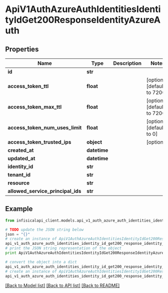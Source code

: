 # ApiV1AuthAzureAuthIdentitiesIdentityIdGet200ResponseIdentityAzureAuth


## Properties
Name | Type | Description | Notes
------------ | ------------- | ------------- | -------------
**id** | **str** |  | 
**access_token_ttl** | **float** |  | [optional] [default to 7200]
**access_token_max_ttl** | **float** |  | [optional] [default to 7200]
**access_token_num_uses_limit** | **float** |  | [optional] [default to 0]
**access_token_trusted_ips** | **object** |  | [optional] 
**created_at** | **datetime** |  | 
**updated_at** | **datetime** |  | 
**identity_id** | **str** |  | 
**tenant_id** | **str** |  | 
**resource** | **str** |  | 
**allowed_service_principal_ids** | **str** |  | 

## Example

```python
from infisicalapi_client.models.api_v1_auth_azure_auth_identities_identity_id_get200_response_identity_azure_auth import ApiV1AuthAzureAuthIdentitiesIdentityIdGet200ResponseIdentityAzureAuth

# TODO update the JSON string below
json = "{}"
# create an instance of ApiV1AuthAzureAuthIdentitiesIdentityIdGet200ResponseIdentityAzureAuth from a JSON string
api_v1_auth_azure_auth_identities_identity_id_get200_response_identity_azure_auth_instance = ApiV1AuthAzureAuthIdentitiesIdentityIdGet200ResponseIdentityAzureAuth.from_json(json)
# print the JSON string representation of the object
print ApiV1AuthAzureAuthIdentitiesIdentityIdGet200ResponseIdentityAzureAuth.to_json()

# convert the object into a dict
api_v1_auth_azure_auth_identities_identity_id_get200_response_identity_azure_auth_dict = api_v1_auth_azure_auth_identities_identity_id_get200_response_identity_azure_auth_instance.to_dict()
# create an instance of ApiV1AuthAzureAuthIdentitiesIdentityIdGet200ResponseIdentityAzureAuth from a dict
api_v1_auth_azure_auth_identities_identity_id_get200_response_identity_azure_auth_from_dict = ApiV1AuthAzureAuthIdentitiesIdentityIdGet200ResponseIdentityAzureAuth.from_dict(api_v1_auth_azure_auth_identities_identity_id_get200_response_identity_azure_auth_dict)
```
[[Back to Model list]](../README.md#documentation-for-models) [[Back to API list]](../README.md#documentation-for-api-endpoints) [[Back to README]](../README.md)


